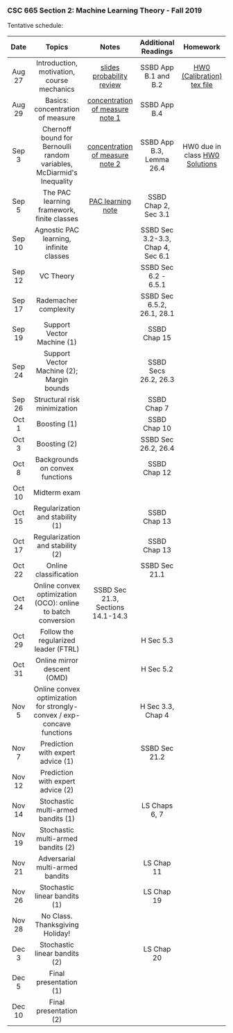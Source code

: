 ### CSC 665 Section 2: Machine Learning Theory - Fall 2019

Tentative schedule:



|Date  | Topics | Notes | Additional Readings  | Homework |
|:---:|:------------:|:---:|:---:|:---:|
|Aug 27 | Introduction, motivation, course mechanics | [slides](notes/slides.pdf) [probability review](notes/prob_review.pdf) | SSBD App B.1 and B.2 | [HW0 (Calibration)](hw/hw0/hw0.pdf) [tex file](hw0/hw0.tex) |
|Aug 29 | Basics: concentration of measure | [concentration of measure note 1](notes/conc_1.pdf) | SSBD App B.4 | |
|Sep 3  | Chernoff bound for Bernoulli random variables, McDiarmid's Inequality | [concentration of measure note 2](notes/conc_2.pdf) | SSBD App B.3, Lemma 26.4 | HW0 due in class [HW0 Solutions](hw/hw0/hw0sol.pdf) |
|Sep 5  | The PAC learning framework, finite classes | [PAC learning note](notes/pac.pdf) | SSBD Chap 2, Sec 3.1 | |
|Sep 10 | Agnostic PAC learning, infinite classes | | SSBD Sec 3.2-3.3, Chap 4, Sec 6.1 | |
|Sep 12 | VC Theory | | SSBD Sec 6.2 - 6.5.1 | |
|Sep 17 | Rademacher complexity | | SSBD Sec 6.5.2, 26.1, 28.1 | |
|Sep 19 | Support Vector Machine (1) | | SSBD Chap 15 | |
|Sep 24 | Support Vector Machine (2); Margin bounds | | SSBD Secs 26.2, 26.3  | |
|Sep 26 | Structural risk minimization | | SSBD Chap 7 | |
|Oct 1  | Boosting (1) | | SSBD Chap 10 | |
|Oct 3  | Boosting (2) | | SSBD Sec 26.2, 26.4 | |
|Oct 8  | Backgrounds on convex functions | | SSBD Chap 12 | |
|Oct 10 | Midterm exam | | | |
|Oct 15 | Regularization and stability (1) | | SSBD Chap 13 | |
|Oct 17 | Regularization and stability (2) | | SSBD Chap 13 | |
|Oct 22 | Online classification | | SSBD Sec 21.1 | |
|Oct 24 | Online convex optimization (OCO): online to batch conversion | SSBD Sec 21.3, Sections 14.1-14.3 | | |
|Oct 29 | Follow the regularized leader (FTRL) | | H Sec 5.3 | |
|Oct 31 | Online mirror descent (OMD) | | H Sec 5.2 | |
|Nov 5 | Online convex optimization for strongly-convex / exp-concave functions | | H Sec 3.3, Chap 4  | |
|Nov 7 | Prediction with expert advice (1) | | SSBD Sec 21.2 | |
|Nov 12 | Prediction with expert advice (2) | | | |
|Nov 14 | Stochastic multi-armed bandits (1) | | LS Chaps 6, 7 | |
|Nov 19 | Stochastic multi-armed bandits (2) | |  | |
|Nov 21 | Adversarial multi-armed bandits | | LS Chap 11 | |
|Nov 26 | Stochastic linear bandits (1) | | LS Chap 19 | |
|Nov 28 | No Class. Thanksgiving Holiday! | | | |
|Dec 3 | Stochastic linear bandits (2) | | LS Chap 20 | |
|Dec 5 | Final presentation (1) | | | |
|Dec 10 | Final presentation (2) | | | |
